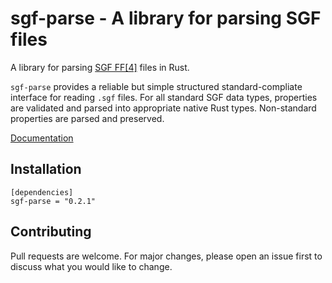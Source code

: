 # sgf-parse - A library for parsing SGF files
A library for parsing [SGF FF\[4\]](https://www.red-bean.com/sgf/sgf4.html)
files in Rust.

`sgf-parse` provides a reliable but simple structured standard-compliate
interface for reading `.sgf` files. For all standard SGF data types, properties
are validated and parsed into appropriate native Rust types. Non-standard
properties are parsed and preserved.

[Documentation](https://docs.rs/sgf-parse)

## Installation
```
[dependencies]
sgf-parse = "0.2.1"
```

## Contributing
Pull requests are welcome. For major changes, please open an issue first to
discuss what you would like to change.
